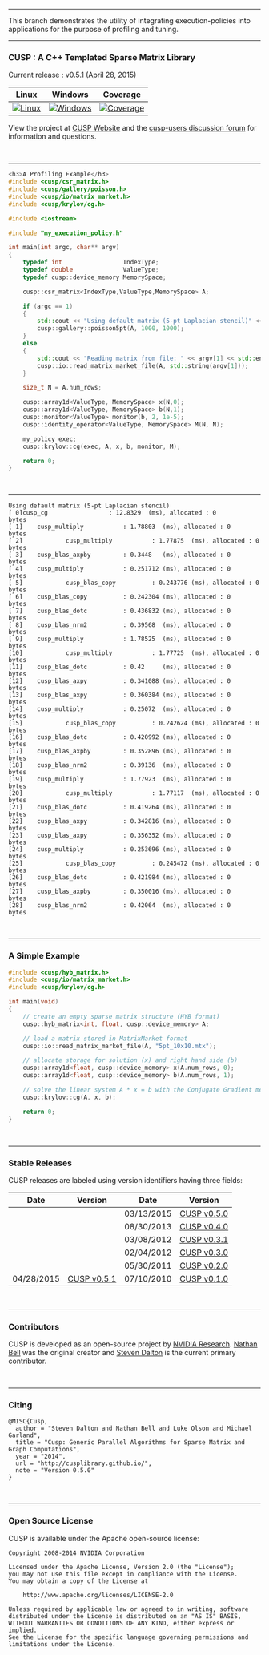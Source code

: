 <hr>
This branch demonstrates the utility of integrating execution-policies
into applications for the purpose of profiling and tuning.
<br><hr>
<h3>CUSP : A C++ Templated Sparse Matrix Library</h3>

Current release    : v0.5.1 (April 28, 2015)

| Linux | Windows | Coverage |
| ----- | ------- | -------- |
| [![Linux](https://travis-ci.org/sdalton1/cusplibrary.png)](https://travis-ci.org/sdalton1/cusplibrary) | [![Windows](https://ci.appveyor.com/api/projects/status/36pf1oqwkfq6xekn?svg=true)](https://ci.appveyor.com/project/StevenDalton/cusplibrary) | [![Coverage](https://coveralls.io/repos/sdalton1/cusplibrary/badge.svg?branch=master)](https://coveralls.io/r/sdalton1/cusplibrary?branch=master) |

View the project at [CUSP Website](http://cusplibrary.github.io) and the [cusp-users discussion forum](http://groups.google.com/group/cusp-users) for information and questions.

<br><hr>
```C++
<h3>A Profiling Example</h3>
#include <cusp/csr_matrix.h>
#include <cusp/gallery/poisson.h>
#include <cusp/io/matrix_market.h>
#include <cusp/krylov/cg.h>

#include <iostream>

#include "my_execution_policy.h"

int main(int argc, char** argv)
{
    typedef int                 IndexType;
    typedef double              ValueType;
    typedef cusp::device_memory MemorySpace;

    cusp::csr_matrix<IndexType,ValueType,MemorySpace> A;

    if (argc == 1)
    {
        std::cout << "Using default matrix (5-pt Laplacian stencil)" << std::endl;
        cusp::gallery::poisson5pt(A, 1000, 1000);
    }
    else
    {
        std::cout << "Reading matrix from file: " << argv[1] << std::endl;
        cusp::io::read_matrix_market_file(A, std::string(argv[1]));
    }

    size_t N = A.num_rows;

    cusp::array1d<ValueType, MemorySpace> x(N,0);
    cusp::array1d<ValueType, MemorySpace> b(N,1);
    cusp::monitor<ValueType> monitor(b, 2, 1e-5);
    cusp::identity_operator<ValueType, MemorySpace> M(N, N);

    my_policy exec;
    cusp::krylov::cg(exec, A, x, b, monitor, M);

    return 0;
}
```
<br><hr>
```shell
Using default matrix (5-pt Laplacian stencil)
[ 0]cusp_cg                 : 12.8329  (ms), allocated : 0          bytes
[ 1]    cusp_multiply           : 1.78803  (ms), allocated : 0          bytes
[ 2]            cusp_multiply           : 1.77875  (ms), allocated : 0          bytes
[ 3]    cusp_blas_axpby         : 0.3448   (ms), allocated : 0          bytes
[ 4]    cusp_multiply           : 0.251712 (ms), allocated : 0          bytes
[ 5]            cusp_blas_copy          : 0.243776 (ms), allocated : 0          bytes
[ 6]    cusp_blas_copy          : 0.242304 (ms), allocated : 0          bytes
[ 7]    cusp_blas_dotc          : 0.436832 (ms), allocated : 0          bytes
[ 8]    cusp_blas_nrm2          : 0.39568  (ms), allocated : 0          bytes
[ 9]    cusp_multiply           : 1.78525  (ms), allocated : 0          bytes
[10]            cusp_multiply           : 1.77725  (ms), allocated : 0          bytes
[11]    cusp_blas_dotc          : 0.42     (ms), allocated : 0          bytes
[12]    cusp_blas_axpy          : 0.341088 (ms), allocated : 0          bytes
[13]    cusp_blas_axpy          : 0.360384 (ms), allocated : 0          bytes
[14]    cusp_multiply           : 0.25072  (ms), allocated : 0          bytes
[15]            cusp_blas_copy          : 0.242624 (ms), allocated : 0          bytes
[16]    cusp_blas_dotc          : 0.420992 (ms), allocated : 0          bytes
[17]    cusp_blas_axpby         : 0.352896 (ms), allocated : 0          bytes
[18]    cusp_blas_nrm2          : 0.39136  (ms), allocated : 0          bytes
[19]    cusp_multiply           : 1.77923  (ms), allocated : 0          bytes
[20]            cusp_multiply           : 1.77117  (ms), allocated : 0          bytes
[21]    cusp_blas_dotc          : 0.419264 (ms), allocated : 0          bytes
[22]    cusp_blas_axpy          : 0.342816 (ms), allocated : 0          bytes
[23]    cusp_blas_axpy          : 0.356352 (ms), allocated : 0          bytes
[24]    cusp_multiply           : 0.253696 (ms), allocated : 0          bytes
[25]            cusp_blas_copy          : 0.245472 (ms), allocated : 0          bytes
[26]    cusp_blas_dotc          : 0.421984 (ms), allocated : 0          bytes
[27]    cusp_blas_axpby         : 0.350016 (ms), allocated : 0          bytes
[28]    cusp_blas_nrm2          : 0.42064  (ms), allocated : 0          bytes
```

<br><hr>
<h3>A Simple Example</h3>

```C++
#include <cusp/hyb_matrix.h>
#include <cusp/io/matrix_market.h>
#include <cusp/krylov/cg.h>

int main(void)
{
    // create an empty sparse matrix structure (HYB format)
    cusp::hyb_matrix<int, float, cusp::device_memory> A;

    // load a matrix stored in MatrixMarket format
    cusp::io::read_matrix_market_file(A, "5pt_10x10.mtx");

    // allocate storage for solution (x) and right hand side (b)
    cusp::array1d<float, cusp::device_memory> x(A.num_rows, 0);
    cusp::array1d<float, cusp::device_memory> b(A.num_rows, 1);

    // solve the linear system A * x = b with the Conjugate Gradient method
    cusp::krylov::cg(A, x, b);

    return 0;
}
```

<br><hr>
<h3>Stable Releases</h3>

CUSP releases are labeled using version identifiers having three fields:

| Date | Version | Date | Version |
| ---- | ------- | ---- | ------- |
|            |                                                                              | 03/13/2015 | [CUSP v0.5.0](https://github.com/cusplibrary/cusplibrary/archive/v0.5.0.zip) |
|            |                                                                              | 08/30/2013 | [CUSP v0.4.0](https://github.com/cusplibrary/cusplibrary/archive/v0.4.0.zip) |
|            |                                                                              | 03/08/2012 | [CUSP v0.3.1](https://github.com/cusplibrary/cusplibrary/archive/v0.3.1.zip) |
|            |                                                                              | 02/04/2012 | [CUSP v0.3.0](https://github.com/cusplibrary/cusplibrary/archive/v0.3.0.zip) |
|            |                                                                              | 05/30/2011 | [CUSP v0.2.0](https://github.com/cusplibrary/cusplibrary/archive/v0.2.0.zip) |
| 04/28/2015 | [CUSP v0.5.1](https://github.com/cusplibrary/cusplibrary/archive/v0.5.1.zip) | 07/10/2010 | [CUSP v0.1.0](https://github.com/cusplibrary/cusplibrary/archive/v0.1.0.zip) |


<br><hr>
<h3>Contributors</h3>

CUSP is developed as an open-source project by [NVIDIA Research](http://research.nvidia.com).
[Nathan Bell](http:github.com/wnbell) was the original creator and
[Steven Dalton](http://github.com/sdalton1) is the current primary contributor.

<br><hr>
<h3>Citing</h3>

```shell
@MISC{Cusp,
  author = "Steven Dalton and Nathan Bell and Luke Olson and Michael Garland",
  title = "Cusp: Generic Parallel Algorithms for Sparse Matrix and Graph Computations",
  year = "2014",
  url = "http://cusplibrary.github.io/",
  note = "Version 0.5.0"
}
```

<br><hr>
<h3>Open Source License</h3>

CUSP is available under the Apache open-source license:

```
Copyright 2008-2014 NVIDIA Corporation

Licensed under the Apache License, Version 2.0 (the "License");
you may not use this file except in compliance with the License.
You may obtain a copy of the License at

    http://www.apache.org/licenses/LICENSE-2.0

Unless required by applicable law or agreed to in writing, software
distributed under the License is distributed on an "AS IS" BASIS,
WITHOUT WARRANTIES OR CONDITIONS OF ANY KIND, either express or implied.
See the License for the specific language governing permissions and
limitations under the License.
